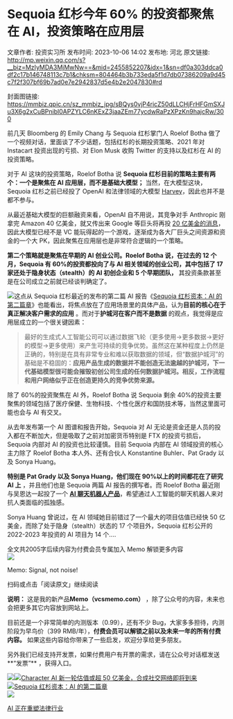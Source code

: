 # Sequoia 红杉今年 60% 的投资都聚焦在 AI，投资策略在应用层

文章作者: 投资实习所
发布时间: 2023-10-06 14:02
发布地: 河北
原文链接: http://mp.weixin.qq.com/s?__biz=MzIyMDA3MjMwNw==&mid=2455852207&idx=1&sn=df0a303ddca0df2c17b146748113c7b1&chksm=804464b3b733eda5f1d7db07386209a9d45c7f2f307bf69b7ad0e7e2942837d5e4b2e2047830#rd

封面图链接: https://mmbiz.qpic.cn/sz_mmbiz_jpg/sBQys0vjP4ricZ50dLLCHjFrHFGmSXJu3X6g2xCuBPnibl0APZYLC6nKExZ3jaaZEm77ycdwRaPzXPzKn9hajcRw/300

前几天 Bloomberg 的 Emily Chang 与 Sequoia 红杉掌门人 Roelof Botha
做了一个视频对话，里面谈了不少话题，包括红杉的长期投资策略、2021 年对 Instacart 投资出现的亏损、对 Elon Musk 收购 Twitter
的支持以及红杉在 AI 的投资策略。

对于 AI 这块的投资策略，Roelof Botha 说 **Sequoia 红杉目前的策略主要有两个：一个是聚焦在 AI 应用层，而不是基础大模型；**
当然，在大模型这块，Sequoia 红杉之前已经投了 OpenAI 和法律领域的大模型
[Harvey](http://mp.weixin.qq.com/s?__biz=MzIyMDA3MjMwNw==&mid=2455850683&idx=1&sn=faf180c251a383821fe092103007ce67&chksm=80447ea7b733f7b13073cac1423de8a2929d4cf88f7c43fe9be329aa6a25d2862b538c772c59&scene=21#wechat_redirect)，因此也并不是都不参与。

从最近基础大模型的巨额融资来看，OpenAI 自不用说，其竞争对手 Anthropic 刚拿完 Amazon 40 亿美金，就又传出来 Google
等巨头将再投 [20
亿美金的消息](http://mp.weixin.qq.com/s?__biz=MzIyMDA3MjMwNw==&mid=2455852195&idx=1&sn=f6ed0c0afba1c53af97ffcfefd247bc4&chksm=804464bfb733eda9ceeff0480b91b0da30a05b32e2e3614f168069ecb88e880ae8b19d13d49c&scene=21#wechat_redirect)，因此大模型已经不是
VC 能玩得起的一个游戏，逐渐成为各大厂巨头之间资源和资金的一个大 PK，因此聚焦在应用层也是非常符合逻辑的一个策略。

**第二个策略就是聚焦在早期的 AI 创业公司。Roelof Botha 说，在过去的 12 个月，Sequoia 有 60%的投资都投向了与 AI
相关领域的创业公司，其中包括了 17 家还处于隐身状态（stealth）的 AI 初创企业和 5 个早期团队，**
其投资条款甚至是在公司成立之前就已经谈判确定了。

![](https://mmbiz.qpic.cn/sz_mmbiz_png/sBQys0vjP4ricZ50dLLCHjFrHFGmSXJu3t8ux2SLpJNgicj2zKQ9ic9WV7z8aLQJYxNicMxySBQ5ZibZywgdrXwkWiaA/640?wx_fmt=png)这点从
Sequoia 红杉最近的发布的第二篇 AI 报告《[Sequoia 红杉资本：AI
的第二篇章](http://mp.weixin.qq.com/s?__biz=MzIyMDA3MjMwNw==&mid=2455852146&idx=1&sn=12ebb9226f0c8afb5cb605f08ba49ef0&chksm=8044646eb733ed780a2aa03f76eb14232d27329a3cfb6b89e4a404ded79e039298c7e4938bfc&scene=21#wechat_redirect)》也能看出，将焦点放在了应用场景里的具体产品，认为**目前的核心在于真正解决客户需求的应用**
。而对于**护城河在客户而不是数据** 的观点，我觉得是应用层成立的一个很关键因素：

>
> 最好的生成式人工智能公司可以通过数据飞轮（更多使用→更多数据→更好的模型→更多使用）来产生可持续的竞争优势。虽然这在某种程度上仍然是正确的，特别是在具有非常专业和难以获取数据的领域，但“数据护城河”的基础是不稳固的：**应用产品生成的数据并不能创造无法逾越的护城河，下一代基础模型很可能会摧毁初创公司生成的任何数据护城河。相反，工作流程和用户网络似乎正在创造更持久的竞争优势来源。**

除了 60%的投资聚焦在 AI 外，Roelof Botha 说 Sequoia 剩余
40%的投资主要聚焦的领域包括了医疗保健、生物科技、个性化医疗和国防技术等，当然这里面可能也会与 AI 有交叉。

从去年发布第一个 AI 图谱和报告开始，Sequoia 对 AI 无论是资金还是人员的投入都在不断加大，但是吸取了之前对加密货币特别是 FTX
的投资亏损后，Sequoia 内部对 AI 的投资也比较谨慎。目前 Sequoia 内部在 AI 领域投资的核心主力除了 Roelof Botha
本人外、还有合伙人 Konstantine Buhler、Pat Grady 以及 Sonya Huang。

**特别是 Pat Grady 以及 Sonya Huang，他们现在 90%以上的时间都花在了研究 AI 上** ，并且他们也是 Sequoia 两篇
AI 报告的撰写者。而 Roelof Botha 最近刚与吴恩达一起投了一个 [**AI
聊天机器人产品**](http://mp.weixin.qq.com/s?__biz=MzIyMDA3MjMwNw==&mid=2455852183&idx=1&sn=91ca85a6590f0d9bc4a042ffd7157669&chksm=8044648bb733ed9d8d6d7e154c4ee5f7c7ac3e454133ee8594ea4ca22ed788129f55ea8bfda3&scene=21#wechat_redirect)，希望通过人工智能的聊天机器人来对抗人类面临的孤独感。

Sonya Huang 曾说过，在 AI 领域她目前错过了一个最大的项目估值已经快 50 亿美金，而除了处于隐身（stealth）状态的 17
个项目外，Sequoia 红杉公开的 2022-2023 年投资的 AI 项目为 14 个....

全文共2005字后续内容为付费会员专属加入 Memo 解锁更多内容  
![](https://mmbiz.qpic.cn/sz_mmbiz_png/sBQys0vjP4ricZ50dLLCHjFrHFGmSXJu3icJB770w4aEIV2BfkHwB8AqvDLzLeR1o3o5b34w9MnPEGNlmZw5sqqg/640?wx_fmt=png)  

Memo: Signal, not noise!

扫码或点击「阅读原文」继续阅读

**说明：** 这是我的新产品**Memo（vcsmemo.com）** ，除了公众号的内容，未来也会把更多其它内容放到网站上。

目前还是一个非常简单的内测版本（0.99），还有不少 Bug，大家多多担待，内测阶段为早鸟价（399
RMB/年），**付费会员可以解锁之前以及未来一年的所有付费内容。** 如果这些内容给你带来了一些启发，欢迎分享给更多朋友。  

另外我们已经支持开发票，如果付费用户有开票的需求，请在公众号对话框发送**“发票”** ，获得入口。

![](https://mmbiz.qpic.cn/mmbiz_png/mrJibAziaMQhQGoNHniac6wGOyRe172dlS0HCYicyjiaCTtly2pULIz6YPNsXeRjoQFSuDYezsia4ibhbAc1X3GKtVRyw/640?wx_fmt=png&wxfrom=5&wx_lazy=1&wx_co=1)[![](https://mmbiz.qpic.cn/sz_mmbiz_jpg/sBQys0vjP4pdLKPUEQ6UK9DeSBT1KcT236LjibxueesknibOnhb6d9ibibMal30dCaEibByRhE7VoemTwj9BauUTkLA/640?wx_fmt=jpeg)Character
AI 新一轮估值或超 50
亿美金，合成社交网络即将到来](https://mp.weixin.qq.com/s?__biz=MzIyMDA3MjMwNw==&mid=2455852183&idx=1&sn=91ca85a6590f0d9bc4a042ffd7157669&chksm=8044648bb733ed9d8d6d7e154c4ee5f7c7ac3e454133ee8594ea4ca22ed788129f55ea8bfda3&scene=21#wechat_redirect)  
[![](https://mmbiz.qpic.cn/sz_mmbiz_jpg/sBQys0vjP4rdhhQRa6Diaa4b3WTBs3DCcax1RkHZ3v58xLoe2WqN6taTT56wlX7pLzqHTmicfpAia6XbCoQtL5EqQ/640?wx_fmt=jpeg)Sequoia
红杉资本：AI
的第二篇章](https://mp.weixin.qq.com/s?__biz=MzIyMDA3MjMwNw==&mid=2455852146&idx=1&sn=12ebb9226f0c8afb5cb605f08ba49ef0&chksm=8044646eb733ed780a2aa03f76eb14232d27329a3cfb6b89e4a404ded79e039298c7e4938bfc&scene=21#wechat_redirect)  
[![](https://mmbiz.qpic.cn/sz_mmbiz_jpg/sBQys0vjP4prj2ofkQ4ibGZWxzDicrZm94ZGlzdgLibP5qJGOWV5aIR92bHQnfX16q1paxknP5uscgZ18sBpNCJ1A/640?wx_fmt=jpeg)](https://mp.weixin.qq.com/s?__biz=MzIyMDA3MjMwNw==&mid=2455851781&idx=1&sn=0d1ec18485840798670d2d54135a5973&chksm=80446319b733ea0fe7c83d4a0e0737af0f8a7f32cd43ed74fbe37917c7284849985a804f45ea&scene=21#wechat_redirect)

[AI
正在重塑法律行业](https://mp.weixin.qq.com/s?__biz=MzIyMDA3MjMwNw==&mid=2455851781&idx=1&sn=0d1ec18485840798670d2d54135a5973&chksm=80446319b733ea0fe7c83d4a0e0737af0f8a7f32cd43ed74fbe37917c7284849985a804f45ea&scene=21#wechat_redirect)

